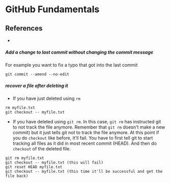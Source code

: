 # GitHub Fundamentals

## References

- 
##### Add a change to last commit without changing the commit message

For example you want to fix a typo that got into the last commit

```commandline
git commit --amend --no-edit
```

##### recover a file after deleting it

- If you have just deleted using `rm`

```commandline
rm myfile.txt
git checkout -- myfile.txt
```

- If you have deleted using `git rm`. In this case, `git rm` has instructed git
  to not track the file anymore. Remember that `git rm` doesn't make a new commit)
  but it just tells git not to track the file anymore.
  At this point if you do `checkout` like before, it'll fail.
  You have to first tell git to start tracking all files as it did in most recent
  commit (HEAD). And then do `checkout` of the deleted file.

```commandline
git rm myfile.txt
git checkout -- myfile.txt (this will fail)
git reset HEAD myfile.txt
git checkout -- myfile.txt (this time it'll be successful and get the file back)
```